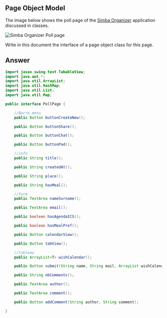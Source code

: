 ## Page Object Model

The image below shows the poll page of the [Simba Organizer](https://github.com/barais/doodlestudent/) application discussed in classes.

![Simba Organizer Poll page](simba-poll-page.png)

Write in this document the interface of a page object class for this page.

## Answer

````java
import javax.swing.text.TabableView;
import java.awt.*;
import java.util.ArrayList;
import java.util.HashMap;
import java.util.List;
import java.util.Map;

public interface PollPage {

    //Barre menu
    public Button buttonCreateNew();

    public Button buttonShare();

    public Button buttonChat();

    public Button buttonPad();

    //info
    public String title();

    public String createdAt();

    public String place();

    public String hasMeal();

    //form
    public TextArea nameSurname();

    public TextArea email();

    public boolean hasAgendaICS();

    public boolean hasMealPref();

    public Button calendarView();

    public Button tabView();

    //tableau 
    public ArrayList<T> wishCalendar();

    public Button submit(String name, String mail, ArrayList wishCalendar);

    public String nbComments();

    public TextArea author();

    public TextArea comment();

    public Button addComment(String author, String comment);

}
````